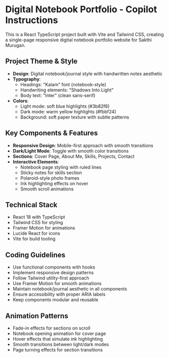 <!-- Use this file to provide workspace-specific custom instructions to Copilot. For more details, visit https://code.visualstudio.com/docs/copilot/copilot-customization#_use-a-githubcopilotinstructionsmd-file -->

# Digital Notebook Portfolio - Copilot Instructions

This is a React TypeScript project built with Vite and Tailwind CSS, creating a single-page responsive digital notebook portfolio website for Sakthi Murugan.

## Project Theme & Style
- **Design**: Digital notebook/journal style with handwritten notes aesthetic
- **Typography**: 
  - Headings: "Kalam" font (notebook-style)
  - Handwriting elements: "Shadows Into Light" 
  - Body text: "Inter" (clean sans-serif)
- **Colors**: 
  - Light mode: soft blue highlights (#3b82f6)
  - Dark mode: warm yellow highlights (#fbbf24)
  - Background: soft paper texture with subtle patterns

## Key Components & Features
- **Responsive Design**: Mobile-first approach with smooth transitions
- **Dark/Light Mode**: Toggle with smooth color transitions
- **Sections**: Cover Page, About Me, Skills, Projects, Contact
- **Interactive Elements**: 
  - Notebook page styling with ruled lines
  - Sticky notes for skills section
  - Polaroid-style photo frames
  - Ink highlighting effects on hover
  - Smooth scroll animations

## Technical Stack
- React 18 with TypeScript
- Tailwind CSS for styling
- Framer Motion for animations
- Lucide React for icons
- Vite for build tooling

## Coding Guidelines
- Use functional components with hooks
- Implement responsive design patterns
- Follow Tailwind utility-first approach
- Use Framer Motion for smooth animations
- Maintain notebook/journal aesthetic in all components
- Ensure accessibility with proper ARIA labels
- Keep components modular and reusable

## Animation Patterns
- Fade-in effects for sections on scroll
- Notebook opening animation for cover page
- Hover effects that simulate ink highlighting
- Smooth transitions between light/dark modes
- Page turning effects for section transitions
